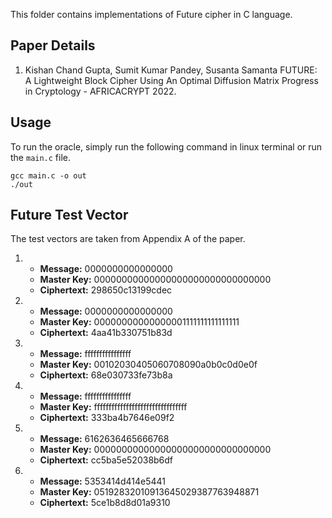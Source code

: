 This folder contains implementations of Future cipher in C language.

## Paper Details
1. Kishan Chand Gupta, Sumit Kumar Pandey, Susanta Samanta
FUTURE: A Lightweight Block Cipher Using An Optimal Diffusion Matrix
Progress in Cryptology - AFRICACRYPT 2022.

## Usage
To run the oracle, simply run the following command in linux terminal or run the `main.c` file.
````
gcc main.c -o out
./out
````

## Future Test Vector
The test vectors are taken from Appendix A of the paper.

1.  - **Message:** 0000000000000000
    - **Master Key:** 00000000000000000000000000000000
    - **Ciphertext:** 298650c13199cdec

2.  - **Message:** 0000000000000000
    - **Master Key:** 00000000000000001111111111111111
    - **Ciphertext:** 4aa41b330751b83d

3.  - **Message:** ffffffffffffffff
    - **Master Key:** 00102030405060708090a0b0c0d0e0f
    - **Ciphertext:** 68e030733fe73b8a

4.  - **Message:**  ffffffffffffffff
    - **Master Key:** ffffffffffffffffffffffffffffffff
    - **Ciphertext:** 333ba4b7646e09f2

5.  - **Message:** 6162636465666768
    - **Master Key:** 00000000000000000000000000000000
    - **Ciphertext:** cc5ba5e52038b6df

6.  - **Message:** 5353414d414e5441
    - **Master Key:** 05192832010913645029387763948871
    - **Ciphertext:** 5ce1b8d8d01a9310

